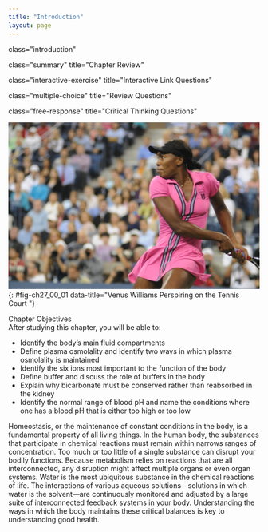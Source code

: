 ```yaml
---
title: "Introduction"
layout: page
---
```



<cnx-pi data-type="cnx.flag.introduction"> class="introduction" </cnx-pi>

<cnx-pi data-type="cnx.eoc">class="summary" title="Chapter Review"</cnx-pi>

<cnx-pi data-type="cnx.eoc">class="interactive-exercise" title="Interactive Link Questions"</cnx-pi>

<cnx-pi data-type="cnx.eoc">class="multiple-choice" title="Review Questions" </cnx-pi>

<cnx-pi data-type="cnx.eoc">class="free-response" title="Critical Thinking Questions"</cnx-pi>

 ![This is a photo of Venus Williams, the famous tennis player, executing a hard tennis swing.](../resources/Venus_at_us_open_2009.jpg "The body has critically important mechanisms for balancing the intake and output of bodily fluids. An athlete must continuously replace the water and electrolytes lost in sweat. (credit: &#x201C;Edwin Martinez1&#x201D;/Wikimedia Commons)"){: #fig-ch27_00_01 data-title="Venus Williams Perspiring on the Tennis Court "}

<div data-type="note" class="chapter-objectives" markdown="1">
<div data-type="title">
Chapter Objectives
</div>
After studying this chapter, you will be able to:

* Identify the body’s main fluid compartments
* Define plasma osmolality and identify two ways in which plasma osmolality is maintained
* Identify the six ions most important to the function of the body
* Define buffer and discuss the role of buffers in the body
* Explain why bicarbonate must be conserved rather than reabsorbed in the kidney
* Identify the normal range of blood pH and name the conditions where one has a blood pH that is either too high or too low

</div>

Homeostasis, or the maintenance of constant conditions in the body, is a fundamental property of all living things. In the human body, the substances that participate in chemical reactions must remain within narrows ranges of concentration. Too much or too little of a single substance can disrupt your bodily functions. Because metabolism relies on reactions that are all interconnected, any disruption might affect multiple organs or even organ systems. Water is the most ubiquitous substance in the chemical reactions of life. The interactions of various aqueous solutions—solutions in which water is the solvent—are continuously monitored and adjusted by a large suite of interconnected feedback systems in your body. Understanding the ways in which the body maintains these critical balances is key to understanding good health.


